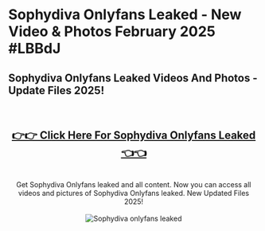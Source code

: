 # Sophydiva Onlyfans Leaked - New Video & Photos February 2025 #LBBdJ

<h2>Sophydiva Onlyfans Leaked Videos And Photos - Update Files 2025!</h2>
<br>
<div align="center">
<h2><a href="https://links2leaks.com?utm_source=sophydiva&utm_medium=git92" rel="nofollow">👉👉 Click Here For Sophydiva Onlyfans Leaked 👈👈</a></h2>
<br>
Get Sophydiva Onlyfans leaked and all content. Now you can access all videos and pictures of Sophydiva Onlyfans leaked. New Updated Files 2025!
<br>
<br>
<a href="https://links2leaks.com?utm_source=sophydiva&utm_medium=git92" rel="nofollow" data-target="animated-image.originalLink"><img src="https://i.ibb.co/Gkj2r4b/banner.png" alt="Sophydiva onlyfans leaked" style="max-width: 100%; display: inline-block;" data-target="animated-image.originalImage"></a>
</div>
<br>
